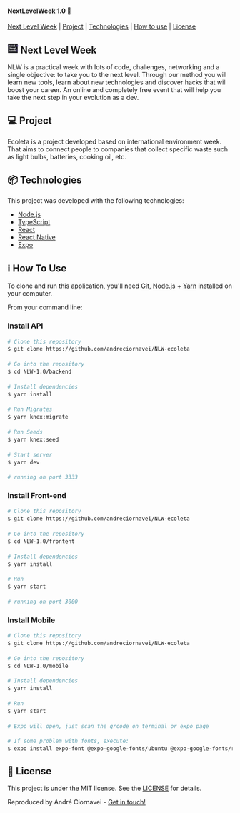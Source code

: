 #### NextLevelWeek 1.0 🚀

[Next Level Week](#-nlw)
|
[Project](#-project)
|
[Technologies](#rocket-Technologies)
|
[How to use](#-how-to-use)
|
[License](#memo-license)

## <img alt="NextLevelWeek" title="#NextLevelWeek" src=".workspace/nlw.svg" width="24px" /> Next Level Week

NLW is a practical week with lots of code, challenges, networking and a single objective: to take you to the next level.
Through our method you will learn new tools, learn about new technologies and discover hacks that will boost your career.
An online and completely free event that will help you take the next step in your evolution as a dev.

## 💻 Project

Ecoleta is a project developed based on international environment week.
That aims to connect people to companies that collect specific waste such as light bulbs, batteries, cooking oil, etc.

## 📦 Technologies

This project was developed with the following technologies:

- [Node.js][nodejs]
- [TypeScript][typescript]
- [React][reactjs]
- [React Native][rn]
- [Expo][expo]

## ℹ️ How To Use

To clone and run this application, you'll need [Git](https://git-scm.com), [Node.js][nodejs] + [Yarn][yarn] installed on your computer.

From your command line:

### Install API

```bash
# Clone this repository
$ git clone https://github.com/andreciornavei/NLW-ecoleta

# Go into the repository
$ cd NLW-1.0/backend

# Install dependencies
$ yarn install

# Run Migrates
$ yarn knex:migrate

# Run Seeds
$ yarn knex:seed

# Start server
$ yarn dev

# running on port 3333
```

### Install Front-end

```bash
# Clone this repository
$ git clone https://github.com/andreciornavei/NLW-ecoleta

# Go into the repository
$ cd NLW-1.0/frontent

# Install dependencies
$ yarn install

# Run
$ yarn start

# running on port 3000
```

### Install Mobile

```bash
# Clone this repository
$ git clone https://github.com/andreciornavei/NLW-ecoleta

# Go into the repository
$ cd NLW-1.0/mobile

# Install dependencies
$ yarn install

# Run
$ yarn start

# Expo will open, just scan the qrcode on terminal or expo page

# If some problem with fonts, execute:
$ expo install expo-font @expo-google-fonts/ubuntu @expo-google-fonts/roboto

```

## 📜 License

This project is under the MIT license. See the [LICENSE](https://github.com/andreciornavei/NLW-ecoleta/blob/master/LICENSE) for details.

Reproduced by André Ciornavei - [Get in touch!](https://www.linkedin.com/in/andreciornavei/)

[nodejs]: https://nodejs.org/
[typescript]: https://www.typescriptlang.org/
[expo]: https://expo.io/
[reactjs]: https://reactjs.org
[rn]: https://facebook.github.io/react-native/
[yarn]: https://yarnpkg.com/
[vs]: https://code.visualstudio.com/
[vceditconfig]: https://marketplace.visualstudio.com/items?itemName=EditorConfig.EditorConfig
[vceslint]: https://marketplace.visualstudio.com/items?itemName=dbaeumer.vscode-eslint
[prettier]: https://marketplace.visualstudio.com/items?itemName=esbenp.prettier-vscode
